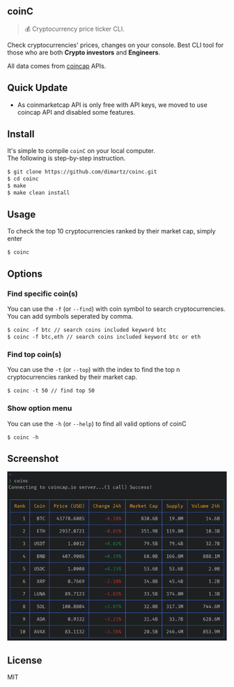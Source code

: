 ## coinC

> 💰 Cryptocurrency price ticker CLI.

Check cryptocurrencies' prices, changes on your console.
Best CLI tool for those who are both **Crypto investors** and **Engineers**.

All data comes from [coincap](https://coincap.io/) APIs.

## Quick Update
* As coinmarketcap API is only free with API keys, we moved to use coincap API and disabled some features.

## Install

It's simple to compile `coinC` on your local computer.  
The following is step-by-step instruction.

```
$ git clone https://github.com/dimartz/coinc.git
$ cd coinc
$ make
$ make clean install
```

## Usage

To check the top 10 cryptocurrencies ranked by their market cap, simply enter
```
$ coinc
```

## Options

### Find specific coin(s)

You can use the `-f` (or `--find`) with coin symbol to search cryptocurrencies. You can add symbols seperated by comma.

```
$ coinc -f btc // search coins included keyword btc
$ coinc -f btc,eth // search coins included keyword btc or eth
```

### Find top coin(s)

You can use the `-t` (or `--top`) with the index to find the top n cryptocurrencies ranked by their market cap.

```
$ coinc -t 50 // find top 50
```

### Show option menu

You can use the `-h` (or `--help`) to find all valid options of coinC

```
$ coinc -h
```

## Screenshot

<img src="https://raw.githubusercontent.com/dimartz/coinc/master/screenshot.png">

## License

MIT

